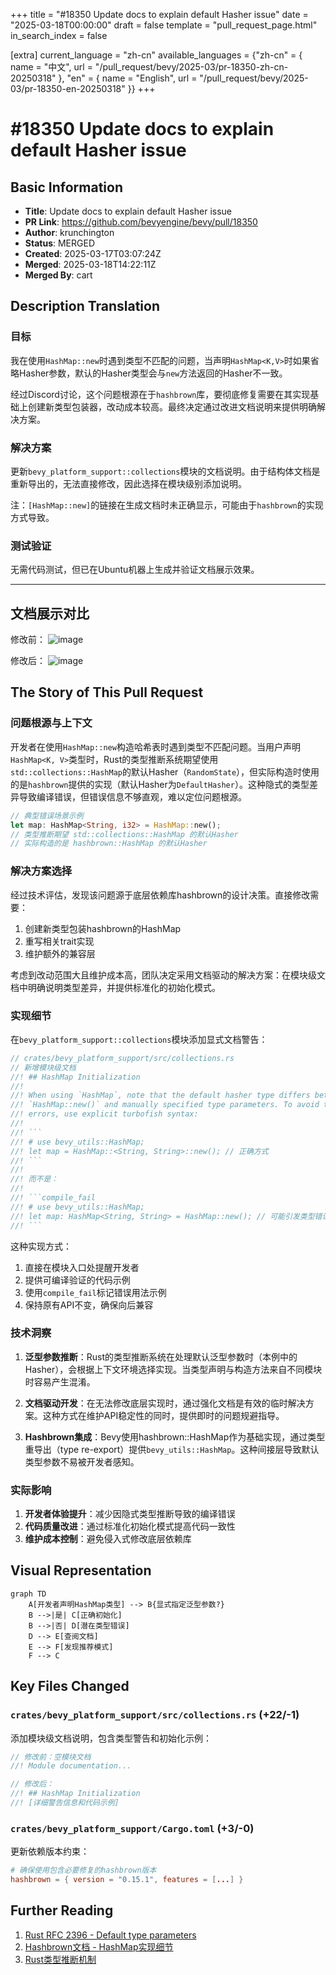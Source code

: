 +++
title = "#18350 Update docs to explain default Hasher issue"
date = "2025-03-18T00:00:00"
draft = false
template = "pull_request_page.html"
in_search_index = false

[extra]
current_language = "zh-cn"
available_languages = {"zh-cn" = { name = "中文", url = "/pull_request/bevy/2025-03/pr-18350-zh-cn-20250318" }, "en" = { name = "English", url = "/pull_request/bevy/2025-03/pr-18350-en-20250318" }}
+++

# #18350 Update docs to explain default Hasher issue

## Basic Information
- **Title**: Update docs to explain default Hasher issue
- **PR Link**: https://github.com/bevyengine/bevy/pull/18350
- **Author**: krunchington
- **Status**: MERGED
- **Created**: 2025-03-17T03:07:24Z
- **Merged**: 2025-03-18T14:22:11Z
- **Merged By**: cart

## Description Translation
### 目标

我在使用`HashMap::new`时遇到类型不匹配的问题，当声明`HashMap<K,V>`时如果省略Hasher参数，默认的Hasher类型会与`new`方法返回的Hasher不一致。

经过Discord讨论，这个问题根源在于`hashbrown`库，要彻底修复需要在其实现基础上创建新类型包装器，改动成本较高。最终决定通过改进文档说明来提供明确解决方案。

### 解决方案

更新`bevy_platform_support::collections`模块的文档说明。由于结构体文档是重新导出的，无法直接修改，因此选择在模块级别添加说明。

注：`[HashMap::new]`的链接在生成文档时未正确显示，可能由于`hashbrown`的实现方式导致。

### 测试验证

无需代码测试，但已在Ubuntu机器上生成并验证文档展示效果。

---

## 文档展示对比

修改前：
![image](https://github.com/user-attachments/assets/5c80417d-9c4e-4b57-825f-911203ed8558)

修改后：
![image](https://github.com/user-attachments/assets/420f6775-2f32-466f-a580-bb1344016bda)

## The Story of This Pull Request

### 问题根源与上下文
开发者在使用`HashMap::new`构造哈希表时遇到类型不匹配问题。当用户声明`HashMap<K, V>`类型时，Rust的类型推断系统期望使用`std::collections::HashMap`的默认Hasher（`RandomState`），但实际构造时使用的是`hashbrown`提供的实现（默认Hasher为`DefaultHasher`）。这种隐式的类型差异导致编译错误，但错误信息不够直观，难以定位问题根源。

```rust
// 典型错误场景示例
let map: HashMap<String, i32> = HashMap::new();
// 类型推断期望 std::collections::HashMap 的默认Hasher
// 实际构造的是 hashbrown::HashMap 的默认Hasher
```

### 解决方案选择
经过技术评估，发现该问题源于底层依赖库hashbrown的设计决策。直接修改需要：
1. 创建新类型包装hashbrown的HashMap
2. 重写相关trait实现
3. 维护额外的兼容层

考虑到改动范围大且维护成本高，团队决定采用文档驱动的解决方案：在模块级文档中明确说明类型差异，并提供标准化的初始化模式。

### 实现细节
在`bevy_platform_support::collections`模块添加显式文档警告：

```rust
// crates/bevy_platform_support/src/collections.rs
// 新增模块级文档
//! ## HashMap Initialization
//! 
//! When using `HashMap`, note that the default hasher type differs between
//! `HashMap::new()` and manually specified type parameters. To avoid type
//! errors, use explicit turbofish syntax:
//!
//! ```
//! # use bevy_utils::HashMap;
//! let map = HashMap::<String, String>::new(); // 正确方式
//! ```
//! 
//! 而不是：
//! 
//! ```compile_fail
//! # use bevy_utils::HashMap;
//! let map: HashMap<String, String> = HashMap::new(); // 可能引发类型错误
//! ```
```

这种实现方式：
1. 直接在模块入口处提醒开发者
2. 提供可编译验证的代码示例
3. 使用`compile_fail`标记错误用法示例
4. 保持原有API不变，确保向后兼容

### 技术洞察
1. **泛型参数推断**：Rust的类型推断系统在处理默认泛型参数时（本例中的Hasher），会根据上下文环境选择实现。当类型声明与构造方法来自不同模块时容易产生混淆。

2. **文档驱动开发**：在无法修改底层实现时，通过强化文档是有效的临时解决方案。这种方式在维护API稳定性的同时，提供即时的问题规避指导。

3. **Hashbrown集成**：Bevy使用hashbrown::HashMap作为基础实现，通过类型重导出（type re-export）提供`bevy_utils::HashMap`。这种间接层导致默认类型参数不易被开发者感知。

### 实际影响
1. **开发者体验提升**：减少因隐式类型推断导致的编译错误
2. **代码质量改进**：通过标准化初始化模式提高代码一致性
3. **维护成本控制**：避免侵入式修改底层依赖库

## Visual Representation

```mermaid
graph TD
    A[开发者声明HashMap类型] --> B{显式指定泛型参数?}
    B -->|是| C[正确初始化]
    B -->|否| D[潜在类型错误]
    D --> E[查阅文档]
    E --> F[发现推荐模式]
    F --> C
```

## Key Files Changed

### `crates/bevy_platform_support/src/collections.rs` (+22/-1)
添加模块级文档说明，包含类型警告和初始化示例：
```rust
// 修改前：空模块文档
//! Module documentation...

// 修改后：
//! ## HashMap Initialization
//! [详细警告信息和代码示例]
```

### `crates/bevy_platform_support/Cargo.toml` (+3/-0)
更新依赖版本约束：
```toml
# 确保使用包含必要修复的hashbrown版本
hashbrown = { version = "0.15.1", features = [...] }
```

## Further Reading
1. [Rust RFC 2396 - Default type parameters](https://rust-lang.github.io/rfcs/2396-default-type-parameter-fallbacks.html)
2. [Hashbrown文档 - HashMap实现细节](https://docs.rs/hashbrown/0.15.1/hashbrown/struct.HashMap.html)
3. [Rust类型推断机制](https://doc.rust-lang.org/reference/type-inference.html)